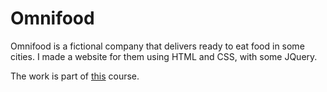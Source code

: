 # Omnifood
Omnifood is a fictional company that delivers ready to eat food in some cities.
I made a website for them using HTML and CSS, with some JQuery.

The work is part of [this](https://www.udemy.com/course/design-and-develop-a-killer-website-with-html5-and-css3/) course.

